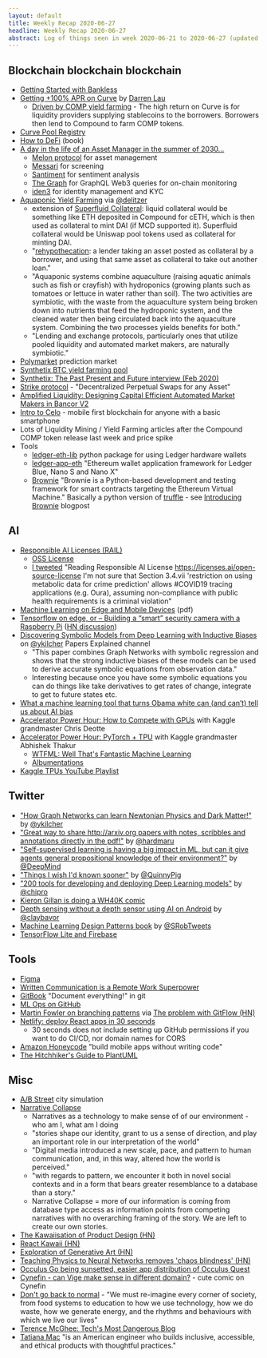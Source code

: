 ```yaml
---
layout: default
title: Weekly Recap 2020-06-27
headline: Weekly Recap 2020-06-27
abstract: Log of things seen in week 2020-06-21 to 2020-06-27 (updated mid week)
---
```


## Blockchain blockchain blockchain
* [Getting Started with Bankless](https://bankless.substack.com/p/-guide-1-starting-with-bankless)
* [Getting +100% APR on Curve](https://twitter.com/Darrenlautf/status/1274182004733403139) by [Darren Lau](https://twitter.com/Darrenlautf)
  * [Driven by COMP yield farming](https://twitter.com/Darrenlautf/status/1274411995345719296) - The high return on
    Curve is for liquidity providers supplying stablecoins to the borrowers. Borrowers then lend to Compound to farm COMP tokens.  
* [Curve Pool Registry](https://github.com/curvefi/curve-pool-registry/blob/b17/doc/notebook/playbook.ipynb)
* [How to DeFi](https://landing.coingecko.com/how-to-defi/) (book)
* [A day in the life of an Asset Manager in the summer of 2030…](https://medium.com/melonprotocol/a-day-in-the-life-of-an-asset-manager-in-the-summer-of-2030-4f18009a5020)
  * [Melon protocol](https://melonprotocol.com/) for asset management
  * [Messari](https://messari.io/) for screening
  * [Santiment](https://santiment.net/) for sentiment analysis
  * [The Graph](https://thegraph.com/) for GraphQL Web3 queries for on-chain monitoring
  * [iden3](https://iden3.io/) for identity management and KYC
* [Aquaponic Yield Farming](https://bankless.substack.com/p/aquaponic-yield-farming) via [@delitzer](https://twitter.com/delitzer/status/1275843818202394630)
  * extension of [Superfluid Collateral](https://tokeneconomy.co/superfluid-collateral-in-open-finance-8c3db15efac): liquid collateral would be something like ETH deposited in Compound for cETH, which is then used as collateral to mint DAI (if MCD supported it).  Superfluid collateral would be Uniswap pool tokens used as collateral for minting DAI.
  * "[rehypothecation](https://www.investopedia.com/terms/r/rehypothecation.asp): a lender taking an asset posted as collateral by a borrower, and using that same asset as collateral to take out another loan."
  * "Aquaponic systems combine aquaculture (raising aquatic animals such as fish or crayfish) with hydroponics (growing plants such as tomatoes or lettuce in water rather than soil). The two activities are symbiotic, with the waste from the aquaculture system being broken down into nutrients that feed the hydroponic system, and the cleaned water then being circulated back into the aquaculture system. Combining the two processes yields benefits for both."
  * "Lending and exchange protocols, particularly ones that utilize pooled liquidity and automated market makers, are naturally symbiotic."
* [Polymarket](https://www.poly.market/discover) prediction market
* [Synthetix BTC yield farming pool](https://blog.synthetix.io/btc-yield-farming-pool/)
* [Synthetix: The Past Present and Future interview (Feb 2020)](https://blog.synthetix.io/nocturnalsheet-interview-kain/)
* [Strike protocol](https://medium.com/@strikeprotocol/monthly-update-may-2020-9c3bc698f161) - "Decentralized Perpetual Swaps for any Asset"
* [Amplified Liquidity: Designing Capital Efficient Automated Market Makers in Bancor V2](https://blog.bancor.network/amplified-liquidity-designing-capital-efficient-automated-market-makers-in-bancor-v2-3cec8891c3a1)
* [Intro to Celo](https://medium.com/celoorg/an-introductory-guide-to-celo-b185c62d3067) - mobile first blockchain for anyone with a basic smartphone
* Lots of Liquidity Mining / Yield Farming articles after the Compound COMP token release last week and price spike
* Tools
  * [ledger-eth-lib](https://github.com/mikeshultz/ledger-eth-lib) python package for using Ledger hardware wallets
  * [ledger-app-eth](https://github.com/LedgerHQ/app-ethereum) "Ethereum wallet application framework for Ledger Blue, Nano S and Nano X"
  * [Brownie](https://eth-brownie.readthedocs.io/en/stable/index.html) "Brownie is a Python-based development and testing framework for smart contracts targeting the Ethereum Virtual Machine."  Basically a python version of [truffle](https://www.trufflesuite.com/) - see [Introducing Brownie](https://medium.com/@iamdefinitelyahuman/introducing-brownie-a763859409ca) blogpost

## AI
* [Responsible AI Licenses (RAIL)](https://www.licenses.ai/ai-licenses/)
  * [OSS License](https://www.licenses.ai/open-source-license)
  * [I tweeted](https://twitter.com/mattmcd/status/1274636736950349824) "Reading Responsible AI License https://licenses.ai/open-source-license I'm not sure that Section 3.4.vii 'restriction on using  metabolic data for crime prediction' allows #COVID19 tracing applications (e.g. Oura),  assuming non-compliance with public health requirements is a criminal violation"
* [Machine Learning on Edge and Mobile Devices](https://qconsf.com/system/files/presentation-slides/daniel_situnayake_-_tensorflow_lite_-_qcon_sf.pdf) (pdf)
* [Tensorflow on edge, or – Building a “smart” security camera with a Raspberry Pi](https://chollinger.com/blog/2019/12/tensorflow-on-edge-or-building-a-smart-security-camera-with-a-raspberry-pi/)  ([HN discussion](https://news.ycombinator.com/item?id=23593439))
* [Discovering Symbolic Models from Deep Learning with Inductive Biases](https://www.youtube.com/watch?v=LMb5tvW-UoQ) on [@ykilcher](https://twitter.com/ykilcher) Papers Explained channel
  * "This paper combines Graph Networks with symbolic regression and shows that the strong inductive biases of these models can be used to derive accurate symbolic equations from observation data."
  * Interesting because once you have some symbolic equations you can do things like take derivatives to get rates of change, integrate to get to future states etc.
* [What a machine learning tool that turns Obama white can (and can’t) tell us about AI bias](https://www.theverge.com/21298762/face-depixelizer-ai-machine-learning-tool-pulse-stylegan-obama-bias)
* [Accelerator Power Hour: How to Compete with GPUs](https://www.kaggle.com/cdeotte/how-to-compete-with-gpus-workshop) with Kaggle grandmaster Chris Deotte
* [Accelerator Power Hour: PyTorch + TPU](https://www.kaggle.com/abhishek/accelerator-power-hour-pytorch-tpu) with Kaggle grandmaster Abhishek Thakur
  * [WTFML: Well That's Fantastic Machine Learning](https://github.com/abhishekkrthakur/wtfml)
  * [Albumentations](https://github.com/albumentations-team/albumentations)
* [Kaggle TPUs YouTube Playlist](https://www.youtube.com/playlist?list=PLqFaTIg4myu-1c3ygYzakW8-hNzQG59-5)
  
## Twitter
* ["How Graph Networks can learn Newtonian Physics and Dark Matter!"](https://twitter.com/ykilcher/status/1276158135258972161) by [@ykilcher](https://twitter.com/ykilcher)
* ["Great way to share http://arxiv.org papers with notes, scribbles and annotations directly in the pdf!"](https://twitter.com/hardmaru/status/1275690178699542529) by [@hardmaru](https://twitter.com/hardmaru)
* ["Self-supervised learning is having a big impact in ML, but can it give agents general propositional knowledge of their environment?"](https://twitter.com/DeepMind/status/1275742787447685126) by [@DeepMind](https://twitter.com/DeepMind)
* ["Things I wish I'd known sooner"](https://twitter.com/QuinnyPig/status/1275623130447265793) by [@QuinnyPig](https://twitter.com/QuinnyPig)
* ["200 tools for developing and deploying Deep Learning models"](https://twitter.com/chipro/status/1275289406748758021) by [@chipro](https://twitter.com/chipro)
* [Kieron Gillan is doing a WH40K comic](https://twitter.com/kierongillen/status/1276159689332609027)
* [Depth sensing without a depth sensor using AI on Android](https://twitter.com/claybavor/status/1276208535039168512) by [@claybavor](https://twitter.com/claybavor)
* [Machine Learning Design Patterns book](https://twitter.com/SRobTweets/status/1276279118255054848) by [@SRobTweets](https://twitter.com/SRobTweets)
* [TensorFlow Lite and Firebase](https://twitter.com/TensorFlow/status/1276561174620893184)

## Tools
* [Figma](https://news.ycombinator.com/item?id=23584954)
* [Written Communication is a Remote Work Superpower](https://news.ycombinator.com/item?id=23577228)
* [GitBook](https://www.gitbook.com/) "Document everything!" in git
* [ML Ops on GitHub](http://mlops-github.com/)
* [Martin Fowler on branching patterns](https://martinfowler.com/articles/branching-patterns.html) via [The problem with GitFlow (HN)](https://news.ycombinator.com/item?id=23622071)
* [Netlify: deploy React apps in 30 seconds](https://www.netlify.com/blog/2016/07/22/deploy-react-apps-in-less-than-30-seconds/)
  * 30 seconds does not include setting up GitHub permissions if you want to do CI/CD, nor domain names for CORS 
* [Amazon Honeycode](https://aws.amazon.com/blogs/aws/introducing-amazon-honeycode-build-web-mobile-apps-without-writing-code/) "build mobile apps without writing code"
* [The Hitchhiker's Guide to PlantUML](https://crashedmind.github.io/PlantUMLHitchhikersGuide/)


## Misc
* [A/B Street](https://github.com/dabreegster/abstreet/blob/master/README.md) city simulation
* [Narrative Collapse](https://theconvivialsociety.substack.com/p/narrative-collapse)
  * Narratives as a technology to make sense of of our environment - who am I, what am I doing
  * "stories shape our identity, grant to us a sense of direction, and play an important role in our interpretation of the world"
  * "Digital media introduced a new scale, pace, and pattern to human communication, and, in this way, altered how the world is perceived."
  * "with regards to pattern, we encounter it both in novel social contexts and in a form that bears greater resemblance to a database than a story."
  * Narrative Collapse = more of our information is coming from database type access as information points from competing narratives with no overarching framing of the story.  We are left to create our own stories.
* [The Kawaiisation of Product Design (HN)](https://news.ycombinator.com/item?id=23243646)
* [React Kawaii (HN)](https://news.ycombinator.com/item?id=18756926)
* [Exploration of Generative Art (HN)](https://news.ycombinator.com/item?id=23621022)
* [Teaching Physics to Neural Networks removes 'chaos blindness' (HN)](https://news.ycombinator.com/item?id=23597426)
* [Occulus Go being sunsetted, easier app distribution of Occulus Quest](https://news.ycombinator.com/item?id=23617822)
* [Cynefin - can Vige make sense in different domain?](https://www.vige.se/blog/2020/6/20/cynefinvige) - cute comic on Cynefin
* [Don't go back to normal](https://dontgobacktonormal.uk/) - "We must re-imagine every corner of society, from food systems to education to how we use technology, how we do waste, how we generate energy, and the rhythms and behaviours with which we live our lives"
* [Terence McGhee: Tech's Most Dangerous Blog](https://terencemcghee.com/)
* [Tatiana Mac](https://tatianamac.com/) "is an American engineer who builds inclusive, accessible, and ethical products with thoughtful practices."
